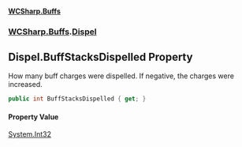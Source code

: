 #### [WCSharp.Buffs](index.md 'index')
### [WCSharp.Buffs](WCSharp.Buffs.md 'WCSharp.Buffs').[Dispel](WCSharp.Buffs.Dispel.md 'WCSharp.Buffs.Dispel')

## Dispel.BuffStacksDispelled Property

How many buff charges were dispelled. If negative, the charges were increased.

```csharp
public int BuffStacksDispelled { get; }
```

#### Property Value
[System.Int32](https://docs.microsoft.com/en-us/dotnet/api/System.Int32 'System.Int32')